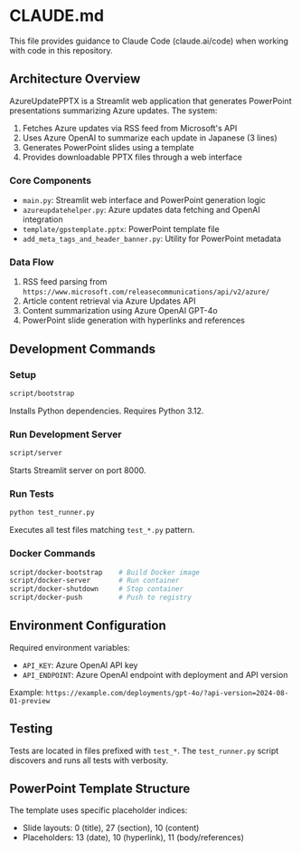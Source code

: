 # CLAUDE.md

This file provides guidance to Claude Code (claude.ai/code) when working with code in this repository.

## Architecture Overview

AzureUpdatePPTX is a Streamlit web application that generates PowerPoint presentations summarizing Azure updates. The system:

1. Fetches Azure updates via RSS feed from Microsoft's API
2. Uses Azure OpenAI to summarize each update in Japanese (3 lines)
3. Generates PowerPoint slides using a template
4. Provides downloadable PPTX files through a web interface

### Core Components

- `main.py`: Streamlit web interface and PowerPoint generation logic
- `azureupdatehelper.py`: Azure updates data fetching and OpenAI integration
- `template/gpstemplate.pptx`: PowerPoint template file
- `add_meta_tags_and_header_banner.py`: Utility for PowerPoint metadata

### Data Flow

1. RSS feed parsing from `https://www.microsoft.com/releasecommunications/api/v2/azure/`
2. Article content retrieval via Azure Updates API
3. Content summarization using Azure OpenAI GPT-4o
4. PowerPoint slide generation with hyperlinks and references

## Development Commands

### Setup
```bash
script/bootstrap
```
Installs Python dependencies. Requires Python 3.12.

### Run Development Server
```bash
script/server
```
Starts Streamlit server on port 8000.

### Run Tests
```bash
python test_runner.py
```
Executes all test files matching `test_*.py` pattern.

### Docker Commands
```bash
script/docker-bootstrap    # Build Docker image
script/docker-server       # Run container
script/docker-shutdown     # Stop container
script/docker-push         # Push to registry
```

## Environment Configuration

Required environment variables:
- `API_KEY`: Azure OpenAI API key
- `API_ENDPOINT`: Azure OpenAI endpoint with deployment and API version

Example: `https://example.com/deployments/gpt-4o/?api-version=2024-08-01-preview`

## Testing

Tests are located in files prefixed with `test_*`. The `test_runner.py` script discovers and runs all tests with verbosity.

## PowerPoint Template Structure

The template uses specific placeholder indices:
- Slide layouts: 0 (title), 27 (section), 10 (content)
- Placeholders: 13 (date), 10 (hyperlink), 11 (body/references)